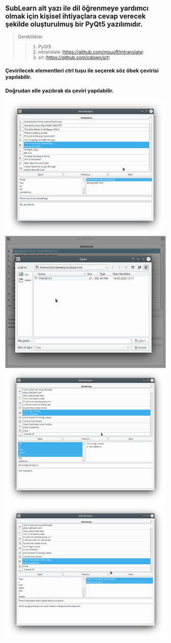 ## SubLearn alt yazı ile dil öğrenmeye yardımcı olmak için kişisel ihtiyaçlara cevap verecek şekilde oluşturulmuş bir PyQt5 yazılımıdır.

> Gereklilikler
>> 1. PyQt5
>> 2. mtranslate (https://github.com/mouuff/mtranslate)
>> 3. srt (https://github.com/cdown/srt)

### Çevirilecek elementleri ctrl tuşu ile seçerek söz öbek çevirisi yapılabilir.
### Doğrudan elle yazılırak da çeviri yapılabilir.

![](https://github.com/acarokan/SubLearn/blob/master/screenshots/Screenshot_1.png)
![](https://github.com/acarokan/SubLearn/blob/master/screenshots/Screenshot_2.png)
![](https://github.com/acarokan/SubLearn/blob/master/screenshots/Screenshot_3.png)
![](https://github.com/acarokan/SubLearn/blob/master/screenshots/Screenshot_4.png)